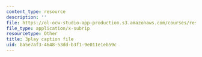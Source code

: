 ```yaml
---
content_type: resource
description: ''
file: https://ol-ocw-studio-app-production.s3.amazonaws.com/courses/res-6-012-introduction-to-probability-spring-2018/ba5e7af3464853ddb3f19e011e1eb59c_mHj4A1gh_ws.vtt
file_type: application/x-subrip
resourcetype: Other
title: 3play caption file
uid: ba5e7af3-4648-53dd-b3f1-9e011e1eb59c
---
```

